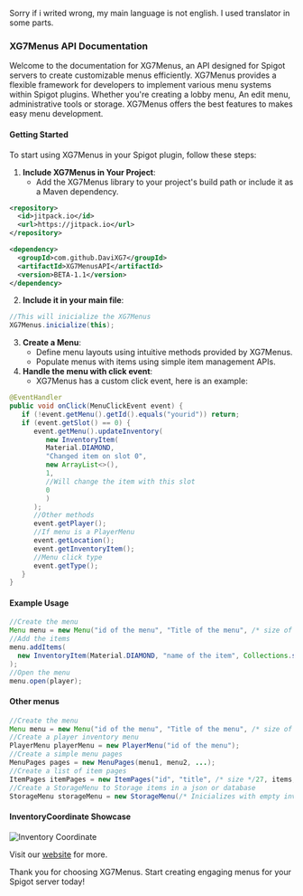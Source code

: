 Sorry if i writed wrong, my main language is not english. I used translator in some parts.

### XG7Menus API Documentation

Welcome to the documentation for XG7Menus, an API designed for Spigot servers to create customizable menus efficiently.
XG7Menus provides a flexible framework for developers to implement various menu systems within Spigot plugins. 
Whether you're creating a lobby menu, An edit menu, administrative tools or storage. 
XG7Menus offers the best features to makes easy menu development.

#### Getting Started

To start using XG7Menus in your Spigot plugin, follow these steps:

1. **Include XG7Menus in Your Project**:
   - Add the XG7Menus library to your project's build path or include it as a Maven dependency.
```xml
<repository>
  <id>jitpack.io</id>
  <url>https://jitpack.io</url>
</repository>

<dependency>
  <groupId>com.github.DaviXG7</groupId>
  <artifactId>XG7MenusAPI</artifactId>
  <version>BETA-1.1</version>
</dependency>
```
2. **Include it in your main file**:
```java
//This will inicialize the XG7Menus
XG7Menus.inicialize(this);
```
3. **Create a Menu**:
   - Define menu layouts using intuitive methods provided by XG7Menus.
   - Populate menus with items using simple item management APIs.
4. **Handle the menu with click event**:
   - XG7Menus has a custom click event, here is an example:
```java
@EventHandler
public void onClick(MenuClickEvent event) {
   if (!event.getMenu().getId().equals("yourid")) return;
   if (event.getSlot() == 0) {
      event.getMenu().updateInventory(
         new InventoryItem(
         Material.DIAMOND,
         "Changed item on slot 0",
         new ArrayList<>(),
         1, 
         //Will change the item with this slot
         0
         )
      );
      //Other methods
      event.getPlayer();
      //If menu is a PlayerMenu
      event.getLocation();
      event.getInventoryItem();
      //Menu click type
      event.getType();
   }
}
```
#### Example Usage
```java
//Create the menu
Menu menu = new Menu("id of the menu", "Title of the menu", /* size of the menu */ 27);
//Add the items
menu.addItems(
  new InventoryItem(Material.DIAMOND, "name of the item", Collections.singletonList("Lore of the item"), /* amount */ 1, /* slot */ 0)
);
//Open the menu
menu.open(player);
```
#### Other menus
```java
//Create the menu
Menu menu = new Menu("id of the menu", "Title of the menu", /* size of the menu */ 27);
//Create a player inventory menu
PlayerMenu playerMenu = new PlayerMenu("id of the menu");
//Create a simple menu pages
MenuPages pages = new MenuPages(menu1, menu2, ...);
//Create a list of item pages
ItemPages itemPages = new ItemPages("id", "title", /* size */27, items, new Menu.InventoryCoordinate(1,1), new Menu.InventoryCoordinate(9,5));
//Create a StorageMenu to Storage items in a json or database
StorageMenu storageMenu = new StorageMenu(/* Inicializes with empty inventory or a map with items or an inventory */);
```

#### InventoryCoordinate Showcase

![Inventory Coordinate](https://cdn.discordapp.com/attachments/1215382266218549258/1262796922121359541/InventoryCoordinate.png?ex=6697e6c7&amp;is=66969547&amp;hm=4f2d0fdfbc7d0f944603920a751d5f487f2baa80ee6a7d643646ba050fa6119f&amp;)

Visit our [website](https://xg7plugins.com) for more.

Thank you for choosing XG7Menus. Start creating engaging menus for your Spigot server today!
